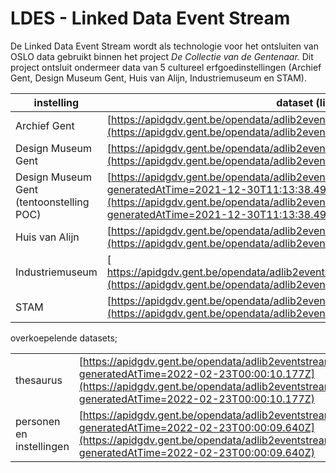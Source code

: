 # LDES - Linked Data Event Stream

De Linked Data Event Stream wordt als technologie voor het ontsluiten van OSLO data gebruikt binnen het project _De Collectie van de Gentenaar._ Dit project ontsluit ondermeer data van 5 cultureel erfgoedinstellingen (Archief Gent, Design Museum Gent, Huis van Alijn, Industriemuseum en STAM).&#x20;

| instelling                               | dataset (link)                                                                                                                                                                                                                               |   |
| ---------------------------------------- | -------------------------------------------------------------------------------------------------------------------------------------------------------------------------------------------------------------------------------------------- | - |
| Archief Gent                             | [https://apidgdv.gent.be/opendata/adlib2eventstream/v1/archiefgent/objecten](https://apidgdv.gent.be/opendata/adlib2eventstream/v1/archiefgent/objecten)                                                                                     |   |
| Design Museum Gent                       | [https://apidgdv.gent.be/opendata/adlib2eventstream/v1/dmg/objecten](https://apidgdv.gent.be/opendata/adlib2eventstream/v1/dmg/objecten)                                                                                                     |   |
| Design Museum Gent (tentoonstelling POC) | [https://apidgdv.gent.be/opendata/adlib2eventstream/v1/dmg/tentoonstellingen?generatedAtTime=2021-12-30T11:13:38.494Z](https://apidgdv.gent.be/opendata/adlib2eventstream/v1/dmg/tentoonstellingen?generatedAtTime=2021-12-30T11:13:38.494Z) |   |
| Huis van Alijn                           | [https://apidgdv.gent.be/opendata/adlib2eventstream/v1/hva/objecten](https://apidgdv.gent.be/opendata/adlib2eventstream/v1/hva/objecten)                                                                                                     |   |
| Industriemuseum                          | [ https://apidgdv.gent.be/opendata/adlib2eventstream/v1/industriemuseum/objecten](https://apidgdv.gent.be/opendata/adlib2eventstream/v1/industriemuseum/objecten)                                                                            |   |
| STAM                                     | [https://apidgdv.gent.be/opendata/adlib2eventstream/v1/stam/objecten](https://apidgdv.gent.be/opendata/adlib2eventstream/v1/stam/objecten)                                                                                                   |   |

overkoepelende datasets;&#x20;

|                          |                                                                                                                                                                                                                                  |
| ------------------------ | -------------------------------------------------------------------------------------------------------------------------------------------------------------------------------------------------------------------------------- |
| thesaurus                | [https://apidgdv.gent.be/opendata/adlib2eventstream/v1/adlib/thesaurus?generatedAtTime=2022-02-23T00:00:10.177Z](https://apidgdv.gent.be/opendata/adlib2eventstream/v1/adlib/thesaurus?generatedAtTime=2022-02-23T00:00:10.177Z) |
| personen en instellingen | [https://apidgdv.gent.be/opendata/adlib2eventstream/v1/adlib/personen?generatedAtTime=2022-02-23T00:00:09.640Z](https://apidgdv.gent.be/opendata/adlib2eventstream/v1/adlib/personen?generatedAtTime=2022-02-23T00:00:09.640Z)   |
